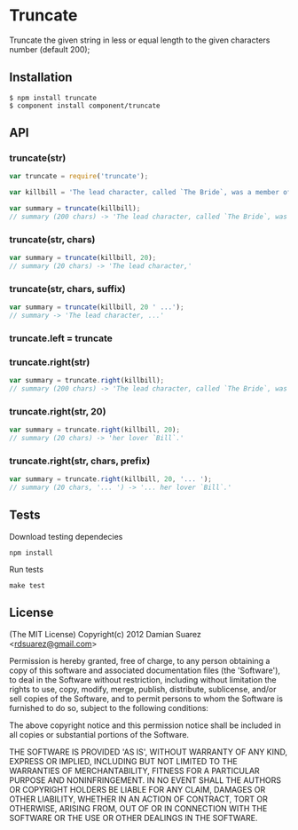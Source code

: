 
# Truncate

  Truncate the given string in less or equal length to the given characters
  number (default 200);

## Installation

```
$ npm install truncate
$ component install component/truncate
```

## API

### truncate(str)

```js
var truncate = require('truncate');

var killbill = 'The lead character, called `The Bride`, was a member of the Deadly Viper Assassination Squad, lead by her lover `Bill`.';

var summary = truncate(killbill);
// summary (200 chars) -> 'The lead character, called `The Bride`, was a member of the Deadly Viper Assassination Squad, lead by her lover `Bill`.'
```

### truncate(str, chars)

```js
var summary = truncate(killbill, 20);
// summary (20 chars) -> 'The lead character,'
```

### truncate(str, chars, suffix)

```js
var summary = truncate(killbill, 20 ' ...');
// summary -> 'The lead character, ...'
```

### truncate.left = truncate


### truncate.right(str)

```js
var summary = truncate.right(killbill);
// summary (200 chars) -> 'The lead character, called `The Bride`, was a member of the Deadly Viper Assassination Squad, lead by her lover `Bill`.'
```

### truncate.right(str, 20)

```js
var summary = truncate.right(killbill, 20);
// summary (20 chars) -> 'her lover `Bill`.'
```

### truncate.right(str, chars, prefix)

```js
var summary = truncate.right(killbill, 20, '... ');
// summary (20 chars, '... ') -> '... her lover `Bill`.'
```

## Tests

Download testing dependecies

```
npm install
```

Run tests

```
make test
```

## License

(The MIT License)
Copyright(c) 2012 Damian Suarez &lt;rdsuarez@gmail.com&gt;

Permission is hereby granted, free of charge, to any person obtaining
a copy of this software and associated documentation files (the
'Software'), to deal in the Software without restriction, including
without limitation the rights to use, copy, modify, merge, publish,
distribute, sublicense, and/or sell copies of the Software, and to
permit persons to whom the Software is furnished to do so, subject to
the following conditions:

The above copyright notice and this permission notice shall be
included in all copies or substantial portions of the Software.

THE SOFTWARE IS PROVIDED 'AS IS', WITHOUT WARRANTY OF ANY KIND,
EXPRESS OR IMPLIED, INCLUDING BUT NOT LIMITED TO THE WARRANTIES OF
MERCHANTABILITY, FITNESS FOR A PARTICULAR PURPOSE AND NONINFRINGEMENT.
IN NO EVENT SHALL THE AUTHORS OR COPYRIGHT HOLDERS BE LIABLE FOR ANY
CLAIM, DAMAGES OR OTHER LIABILITY, WHETHER IN AN ACTION OF CONTRACT,
TORT OR OTHERWISE, ARISING FROM, OUT OF OR IN CONNECTION WITH THE
SOFTWARE OR THE USE OR OTHER DEALINGS IN THE SOFTWARE.
